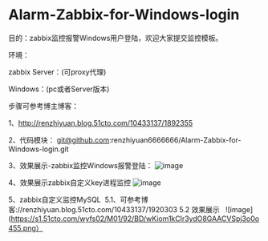   # Alarm-Zabbix-for-Windows-login
  
  目的：zabbix监控报警Windows用户登陆，欢迎大家提交监控模板。

  环境：
  
  zabbix Server：(可proxy代理)
  
  Windows：(pc或者Server版本)

  步骤可参考博主博客：
  
  1、http://renzhiyuan.blog.51cto.com/10433137/1892355
  
  
  2、代码模块：
  git@github.com:renzhiyuan6666666/Alarm-Zabbix-for-Windows-login.git
  
  
  3、效果展示-zabbix监控Windows报警登陆：
  ![image](https://s4.51cto.com/wyfs02/M01/92/59/wKiom1j-wzrxNikIAAC1_oVSFrg715.png)
  
  4、效果展示zabbix自定义key进程监控
  ![image](https://s1.51cto.com/wyfs02/M02/92/B0/wKioL1kB1D3QQBHwAAC9NEHi7B8684.png)

  5、zabbix自定义监控MySQL
  5.1、可参考博客://renzhiyuan.blog.51cto.com/10433137/1920303
  5.2 效果展示
   ![image](https://s1.51cto.com/wyfs02/M01/92/BD/wKiom1kClr3ydO8GAACVSpj3o0o455.png）
